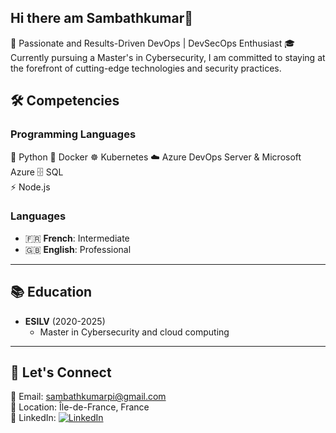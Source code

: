 ## Hi there am Sambathkumar👋

🚀 Passionate and Results-Driven DevOps | DevSecOps Enthusiast
🎓 Currently pursuing a Master's in Cybersecurity, I am committed to staying at the forefront of cutting-edge technologies and security practices.

## 🛠️ Competencies

### Programming Languages
🐍 Python
🐳 Docker
☸️ Kubernetes
☁️ Azure DevOps Server & Microsoft Azure
🗄️ SQL  
⚡ Node.js


### Languages
- 🇫🇷 **French**: Intermediate  
- 🇬🇧 **English**: Professional   

---

## 📚 Education
- **ESILV** (2020-2025)  
  - Master in Cybersecurity and cloud computing 
---

## 🤝 Let's Connect
📧 Email: sambathkumarpi@gmail.com  
📍 Location: Île-de-France, France  
🔗 LinkedIn: [![LinkedIn](https://img.shields.io/badge/LinkedIn-Profile-blue?style=flat&logo=linkedin)](https://www.linkedin.com/in/sambathkumarpi/)
